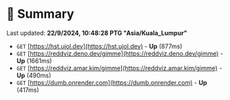 # 📖 Summary
Last updated: **22/9/2024, 10:48:28 PTG "Asia/Kuala_Lumpur"**

- `GET` [https://hst.ujol.dev](https://hst.ujol.dev) - **Up** (877ms)
- `GET` [https://reddviz.deno.dev/gimme](https://reddviz.deno.dev/gimme) - **Up** (1661ms)
- `GET` [https://reddviz.amar.kim/gimme](https://reddviz.amar.kim/gimme) - **Up** (490ms)
- `GET` [https://dumb.onrender.com](https://dumb.onrender.com) - **Up** (417ms)
